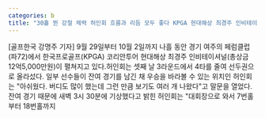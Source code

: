 ```yaml
---
categories: b
title: "30홀 뛴 강철 체력 허인회 흐름과 리듬 모두 좋다 KPGA 현대해상 최경주 인비테이셔널"
---
```

[골프한국 강명주 기자] 9월 29일부터 10월 2일까지 나흘 동안 경기 여주의 페럼클럽(파72)에서 한국프로골프(KPGA) 코리안투어 현대해상 최경주 인비테이셔널(총상금 12억5,000만원)이 펼쳐지고 있다.허인회는 셋째 날 3라운드에서 4타를 줄여 선두권으로 올라섰다. 일부 선수들이 잔여 경기를 남긴 채 우승을 바라볼 수 있는 위치인 허인회는 "아쉬웠다. 버디도 많이 했는데 그런 만큼 보기도 여러 개 나왔다"고 말문을 열었다. 잔여 경기 때문에 새벽 3시 30분에 기상했다고 밝힌 허인회는 "대회장으로 와서 7번홀부터 18번홀까지